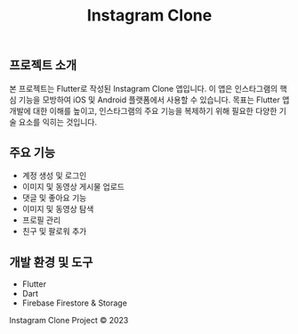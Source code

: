 <!DOCTYPE html>
<html lang="ko">
<head>
<meta charset="UTF-8">
<link rel="stylesheet" href="styles.css">
</head>
<body>
<header>
<h1>Instagram Clone</h1>
</header>
<main>
<section>
<h2>프로젝트 소개</h2>
<p>본 프로젝트는 Flutter로 작성된 Instagram Clone 앱입니다. 이 앱은 인스타그램의 핵심 기능을 모방하여 iOS 및 Android 플랫폼에서 사용할 수 있습니다. 목표는 Flutter 앱 개발에 대한 이해를 높이고, 인스타그램의 주요 기능을 복제하기 위해 필요한 다양한 기술 요소를 익히는 것입니다.</p>
</section>
<section>
<h2>주요 기능</h2>
<ul>
<li>계정 생성 및 로그인</li>
<li>이미지 및 동영상 게시물 업로드</li>
<li>댓글 및 좋아요 기능</li>
<li>이미지 및 동영상 탐색</li>
<li>프로필 관리</li>
<li>친구 및 팔로워 추가</li>
</ul>
</section>
<section>
<h2>개발 환경 및 도구</h2>
<ul>
<li>Flutter</li>
<li>Dart</li>
<li>Firebase Firestore &amp; Storage</li>
</ul>
</section>
</main>
<footer>
<p>Instagram Clone Project &copy; 2023</p>
</footer>
</body>
</html>